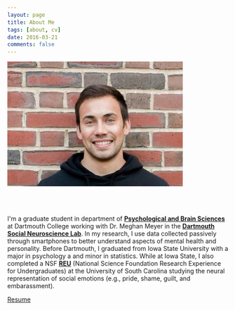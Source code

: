 ```yaml
---
layout: page
title: About Me
tags: [about, cv]
date: 2016-03-21
comments: false
---
```

    

![img](new_linked.jpg)

<br>
<br>

I'm a graduate student in department of <a href="https://pbs.dartmouth.edu//"><b>Psychological and Brain Sciences</b></a> at Dartmouth College working with Dr. Meghan Meyer in the <a href="http://www.dartmouth-socialneurolab.com/"><b>Dartmouth Social Neuroscience Lab</b></a>.  In my research, I use data collected passively through smartphones to better understand aspects of mental health and personality. Before Dartmouth, I graduated from Iowa State University with a major in psychology a and minor in statistics. While at Iowa State, I also completed a NSF <a href="https://www.nsf.gov/awardsearch/showAward?AWD_ID=1156522"><b>REU</b></a> (National Science Foundation Research Experience for Undergraduates) at the University of South Carolina studying the neural representation of social emotions (e.g., pride, shame, guilt, and embarassment).

[Resume](https://dasilvaa10.github.io/assets/resume.pdf)

